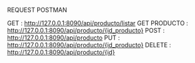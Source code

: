 REQUEST POSTMAN

GET : http://127.0.0.1:8090/api/producto/listar
GET PRODUCTO : http://127.0.0.1:8090/api/producto/{id_producto}
POST : http://127.0.0.1:8090/api/producto
PUT : http://127.0.0.1:8090/api/producto/{id_producto}
DELETE : http://127.0.0.1:8090/api/producto/{id}
